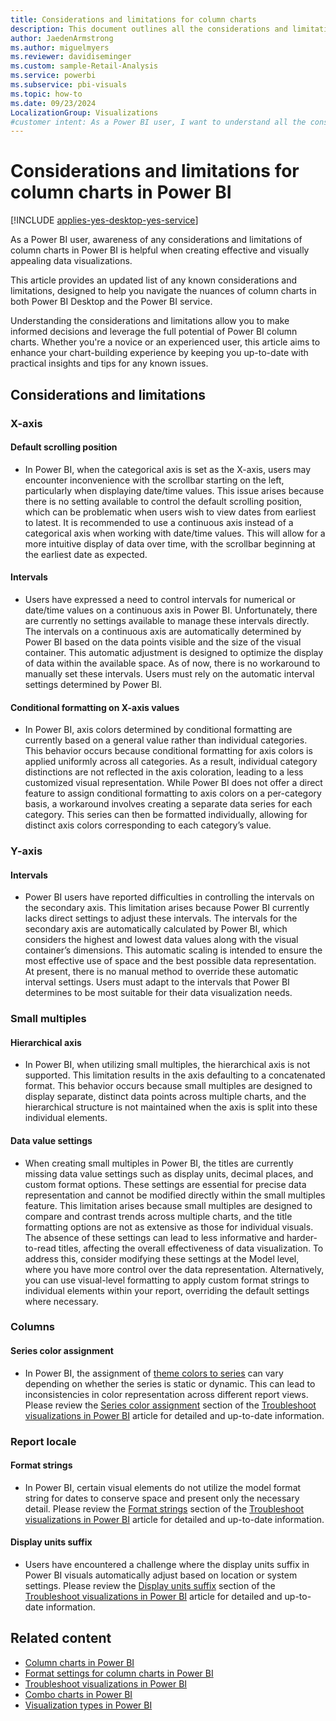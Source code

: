 ```yaml
---
title: Considerations and limitations for column charts
description: This document outlines all the considerations and limitations for column charts in Power BI Desktop and Power BI service.
author: JaedenArmstrong
ms.author: miguelmyers
ms.reviewer: davidiseminger
ms.custom: sample-Retail-Analysis
ms.service: powerbi
ms.subservice: pbi-visuals
ms.topic: how-to
ms.date: 09/23/2024
LocalizationGroup: Visualizations
#customer intent: As a Power BI user, I want to understand all the considerations and limitions for column charts so that I can effectively and more easily build column chart visuals in Power BI Desktop and Power BI service.
---
```

# Considerations and limitations for column charts in Power BI

[!INCLUDE [applies-yes-desktop-yes-service](../includes/applies-yes-desktop-yes-service.md)]

As a Power BI user, awareness of any considerations and limitations of column charts in Power BI is helpful when creating effective and visually appealing data visualizations.

This article provides an updated list of any known considerations and limitations, designed to help you navigate the nuances of column charts in both Power BI Desktop and the Power BI service.

Understanding the considerations and limitations allow you to make informed decisions and leverage the full potential of Power BI column charts. Whether you're a novice or an experienced user, this article aims to enhance your chart-building experience by keeping you up-to-date with practical insights and tips for any known issues.

## Considerations and limitations

### X-axis

#### Default scrolling position

* In Power BI, when the categorical axis is set as the X-axis, users may encounter inconvenience with the scrollbar starting on the left, particularly when displaying date/time values. This issue arises because there is no setting available to control the default scrolling position, which can be problematic when users wish to view dates from earliest to latest. It is recommended to use a continuous axis instead of a categorical axis when working with date/time values. This will allow for a more intuitive display of data over time, with the scrollbar beginning at the earliest date as expected.

#### Intervals

* Users have expressed a need to control intervals for numerical or date/time values on a continuous axis in Power BI. Unfortunately, there are currently no settings available to manage these intervals directly. The intervals on a continuous axis are automatically determined by Power BI based on the data points visible and the size of the visual container. This automatic adjustment is designed to optimize the display of data within the available space. As of now, there is no workaround to manually set these intervals. Users must rely on the automatic interval settings determined by Power BI.

#### Conditional formatting on X-axis values

* In Power BI, axis colors determined by conditional formatting are currently based on a general value rather than individual categories. This behavior occurs because conditional formatting for axis colors is applied uniformly across all categories. As a result, individual category distinctions are not reflected in the axis coloration, leading to a less customized visual representation. While Power BI does not offer a direct feature to assign conditional formatting to axis colors on a per-category basis, a workaround involves creating a separate data series for each category. This series can then be formatted individually, allowing for distinct axis colors corresponding to each category’s value.

### Y-axis

#### Intervals

* Power BI users have reported difficulties in controlling the intervals on the secondary axis. This limitation arises because Power BI currently lacks direct settings to adjust these intervals. The intervals for the secondary axis are automatically calculated by Power BI, which considers the highest and lowest data values along with the visual container’s dimensions. This automatic scaling is intended to ensure the most effective use of space and the best possible data representation. At present, there is no manual method to override these automatic interval settings. Users must adapt to the intervals that Power BI determines to be most suitable for their data visualization needs.

### Small multiples

#### Hierarchical axis

* In Power BI, when utilizing small multiples, the hierarchical axis is not supported. This limitation results in the axis defaulting to a concatenated format. This behavior occurs because small multiples are designed to display separate, distinct data points across multiple charts, and the hierarchical structure is not maintained when the axis is split into these individual elements.

#### Data value settings

* When creating small multiples in Power BI, the titles are currently missing data value settings such as display units, decimal places, and custom format options. These settings are essential for precise data representation and cannot be modified directly within the small multiples feature. This limitation arises because small multiples are designed to compare and contrast trends across multiple charts, and the title formatting options are not as extensive as those for individual visuals. The absence of these settings can lead to less informative and harder-to-read titles, affecting the overall effectiveness of data visualization. To address this, consider modifying these settings at the Model level, where you have more control over the data representation. Alternatively, you can use visual-level formatting to apply custom format strings to individual elements within your report, overriding the default settings where necessary.

### Columns

#### Series color assignment

* In Power BI, the assignment of [theme colors to series](../create-reports/desktop-report-themes.md#dynamic-series) can vary depending on whether the series is static or dynamic. This can lead to inconsistencies in color representation across different report views. Please review the [Series color assignment](power-bi-visualization-troubleshoot.md#series-color-assignment) section of the [Troubleshoot visualizations in Power BI](power-bi-visualization-troubleshoot.md) article for detailed and up-to-date information.

### Report locale

#### Format strings

* In Power BI, certain visual elements do not utilize the model format string for dates to conserve space and present only the necessary detail. Please review the [Format strings](power-bi-visualization-troubleshoot.md#format-strings) section of the [Troubleshoot visualizations in Power BI](power-bi-visualization-troubleshoot.md) article for detailed and up-to-date information.

#### Display units suffix

* Users have encountered a challenge where the display units suffix in Power BI visuals automatically adjust based on location or system settings. Please review the [Display units suffix](power-bi-visualization-troubleshoot.md#display-units-suffix) section of the [Troubleshoot visualizations in Power BI](power-bi-visualization-troubleshoot.md) article for detailed and up-to-date information.


## Related content

* [Column charts in Power BI](power-bi-visualization-column-charts.md)
* [Format settings for column charts in Power BI](power-bi-visualization-column-chart-format-settings.md)
* [Troubleshoot visualizations in Power BI](power-bi-visualization-troubleshoot.md)
* [Combo charts in Power BI](power-bi-visualization-combo-chart.md)
* [Visualization types in Power BI](power-bi-visualization-types-for-reports-and-q-and-a.md)
